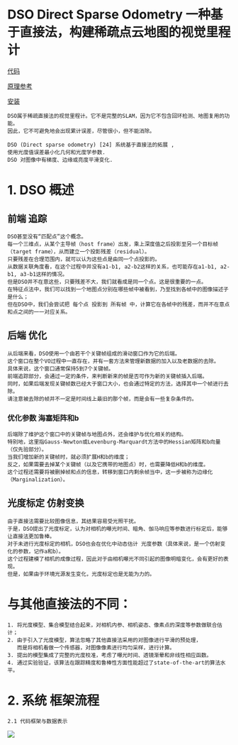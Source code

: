 # DSO  Direct Sparse Odometry 一种基于直接法，构建稀疏点云地图的视觉里程计
[代码](https://github.com/Ewenwan/dso)

[原理参考](https://blog.csdn.net/u012986684/article/details/78015094)

[安装](https://github.com/Ewenwan/MVision/blob/master/vSLAM/dso_slam/install.md)

    
    DSO属于稀疏直接法的视觉里程计。它不是完整的SLAM，因为它不包含回环检测、地图复用的功能。
    因此，它不可避免地会出现累计误差，尽管很小，但不能消除。
    
    DSO (Direct sparse odometry) [24] 系统基于直接法的拓展 , 
    使用光度值误差最小化几何和光度学参数.
    DSO 对图像中有梯度、边缘或亮度平滑变化.
# 1. DSO 概述
## 前端 追踪
    DSO甚至没有“匹配点”这个概念。
    每一个三维点，从某个主导帧（host frame）出发，乘上深度值之后投影至另一个目标帧（target frame），从而建立一个投影残差（residual）。
    只要残差在合理范围内，就可以认为这些点是由同一个点投影的。
    从数据关联角度看，在这个过程中并没有a1-b1, a2-b2这样的关系，也可能存在a1-b1, a2-b1, a3-b1这样的情况。
    但是DSO并不在意这些，只要残差不大，我们就看成是同一个点。这是很重要的一点。
    在特征点法中，我们可以找到一个地图点分别在哪些帧中被看到，乃至找到各帧中的图像描述子是什么；
    但在DSO中，我们会尝试把 每个点 投影到 所有帧 中，计算它在各帧中的残差，而并不在意点和点之间的一一对应关系。
## 后端 优化
    从后端来看，DSO使用一个由若干个关键帧组成的滑动窗口作为它的后端。
    这个窗口在整个VO过程中一直存在，并有一套方法来管理新数据的加入以及老数据的去除。
    具体来说，这个窗口通常保持5到7个关键帧。
    前端追踪部分，会通过一定的条件，来判断新来的帧是否可作为新的关键帧插入后端。
    同时，如果后端发现关键帧数已经大于窗口大小，也会通过特定的方法，选择其中一个帧进行去除。
    请注意被去除的帧并不一定是时间线上最旧的那个帧，而是会有一些复杂条件的。
### 优化参数 海塞矩阵和b
    后端除了维护这个窗口中的关键帧与地图点外，还会维护与优化相关的结构。
    特别地，这里指Gauss-Newton或Levenburg-Marquardt方法中的Hessian矩阵和b向量（仅先验部分）。
    当我们增加新的关键帧时，就必须扩展H和b的维度；
    反之，如果需要去掉某个关键帧（以及它携带的地图点）时，也需要降低H和b的维度。
    这个过程还需要将被删掉帧和点的信息，转移到窗口内剩余帧当中，这一步被称为边缘化（Marginalization）。

## 光度标定 仿射变换
    由于直接法需要比较图像信息，其结果容易受光照干扰。
    于是，DSO提出了光度标定，认为对相机的曝光时间、暗角、伽马响应等参数进行标定后，能够让直接法更加鲁棒。
    对于未进行光度标定的相机，DSO也会在优化中动态估计 光度参数（具体来说，是一个仿射变化的参数，记作a和b）。
    这个过程建模了相机的成像过程，因此对于由相机曝光不同引起的图像明暗变化，会有更好的表现。
    但是，如果由于环境光源发生变化，光度标定也是无能为力的。
    
# 与其他直接法的不同：

    1. 将光度模型、集合模型结合起来，对相机内参、相机姿态、像素点的深度等参数做联合估计；
    2. 由于引入了光度模型，算法忽略了其他直接法采用的对图像进行平滑的预处理，
       而是将相机看做一个传感器，对图像像素进行均匀采样，进行计算。
    3. 提出的模型集成了完整的光度校准，考虑了曝光时间、透镜渐晕和非线性相应函数。
    4. 通过实验验证，该算法在跟踪精度和鲁棒性方面性能超过了state-of-the-art的算法水平。
    
# 2. 系统 框架流程

    2.1 代码框架与数据表示 
![](https://pic3.zhimg.com/80/v2-6a9dcd379ce3c772e8e14aeae09b6e0a_hd.jpg)



